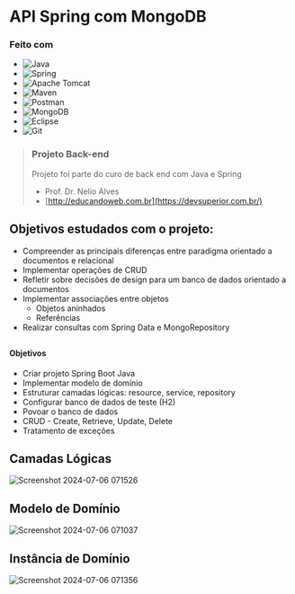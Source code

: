 # API Spring com MongoDB

### Feito com

- ![Java](https://img.shields.io/badge/java-%23ED8B00.svg?style=for-the-badge&logo=openjdk&logoColor=white)
- ![Spring](https://img.shields.io/badge/spring-%236DB33F.svg?style=for-the-badge&logo=spring&logoColor=white)
- ![Apache Tomcat](https://img.shields.io/badge/apache%20tomcat-%23F8DC75.svg?style=for-the-badge&logo=apache-tomcat&logoColor=black)
- ![Maven](https://img.shields.io/badge/Maven-C71A36?style=for-the-badge&logo=Apache%20Maven&logoColor=white)
- ![Postman](https://img.shields.io/badge/Postman-FF6C37?style=for-the-badge&logo=postman&logoColor=white)
- ![MongoDB](https://img.shields.io/badge/MongoDB-4EA94B?style=for-the-badge&logo=mongodb&logoColor=white)
- ![Eclipse](https://img.shields.io/badge/Eclipse-FE7A16.svg?style=for-the-badge&logo=Eclipse&logoColor=white)
- ![Git](https://img.shields.io/badge/git-%23F05033.svg?style=for-the-badge&logo=git&logoColor=white)

> ### Projeto Back-end
> Projeto foi parte do curo de back end com Java e Spring
> - Prof. Dr. Nelio Alves
> - [http://educandoweb.com.br](https://devsuperior.com.br/)


## Objetivos estudados com o projeto:

- Compreender as principais diferenças entre paradigma orientado a documentos e relacional
- Implementar operações de CRUD
- Refletir sobre decisões de design para um banco de dados orientado a documentos
- Implementar associações entre objetos
  - Objetos aninhados
  - Referências
- Realizar consultas com Spring Data e MongoRepository














##

#### Objetivos
- Criar projeto Spring Boot Java
- Implementar modelo de domínio
- Estruturar camadas lógicas: resource, service, repository
- Configurar banco de dados de teste (H2)
- Povoar o banco de dados
- CRUD - Create, Retrieve, Update, Delete
- Tratamento de exceções

## Camadas Lógicas

![Screenshot 2024-07-06 071526](https://github.com/alissonfgc/course-spring-boot-jpa/assets/72516014/e831298b-3966-4afa-84ba-e76b25f4aa8c)

## Modelo de Domínio

  ![Screenshot 2024-07-06 071037](https://github.com/alissonfgc/course-spring-boot-jpa/assets/72516014/7bd1ec65-e84d-46ec-9254-2f9d3ee21999)

## Instância de Domínio

![Screenshot 2024-07-06 071356](https://github.com/alissonfgc/course-spring-boot-jpa/assets/72516014/bd64b99b-cc09-4869-ac17-5d2ad32d28ff)
